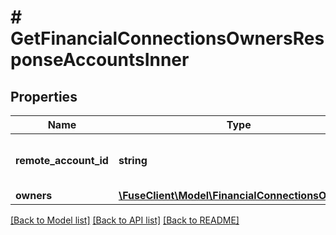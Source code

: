 # # GetFinancialConnectionsOwnersResponseAccountsInner

## Properties

Name | Type | Description | Notes
------------ | ------------- | ------------- | -------------
**remote_account_id** | **string** | The remote account id of the account |
**owners** | [**\FuseClient\Model\FinancialConnectionsOwner[]**](FinancialConnectionsOwner.md) |  |

[[Back to Model list]](../../README.md#models) [[Back to API list]](../../README.md#endpoints) [[Back to README]](../../README.md)
